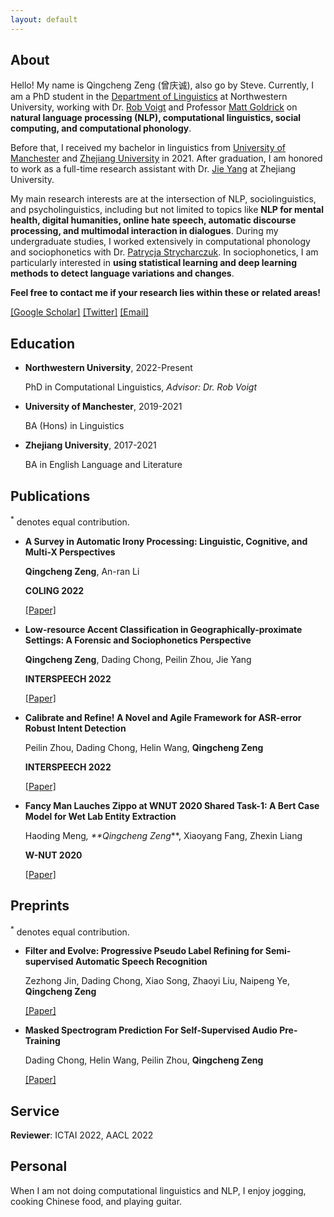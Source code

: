 ```yaml
---
layout: default
---
```



## About
Hello! My name is Qingcheng Zeng (曾庆诚), also go by Steve. Currently, I am a PhD student in the [Department of Linguistics](https://linguistics.northwestern.edu/) at Northwestern University, working with Dr. [Rob Voigt](https://faculty.wcas.northwestern.edu/robvoigt/) and Professor [Matt Goldrick](https://faculty.wcas.northwestern.edu/matt-goldrick/#!/) on **natural language processing (NLP), computational linguistics, social computing, and computational phonology**.

Before that, I received my bachelor in linguistics from [University of Manchester](https://www.alc.manchester.ac.uk/linguistics-and-english-language/) and [Zhejiang University](http://www.sis.zju.edu.cn/sisenglish/main.htm) in 2021. After graduation, I am honored to work as a full-time research assistant with Dr. [Jie Yang](https://ylab.top/jieyang/) at Zhejiang University.

My main research interests are at the intersection of NLP, sociolinguistics, and psycholinguistics, including but not limited to topics like **NLP for mental health, digital humanities, online hate speech, automatic discourse processing, and multimodal interaction in dialogues**. During my undergraduate studies, I worked extensively in computational phonology and sociophonetics with Dr. [Patrycja Strycharczuk](https://www.research.manchester.ac.uk/portal/patrycja.strycharczuk.html). In sociophonetics, I am particularly interested in **using statistical learning and deep learning methods to detect language variations and changes**.

**Feel free to contact me if your research lies within these or related areas!**

[[Google Scholar]](https://scholar.google.com/citations?user=i0K71KQAAAAJ&hl) [[Twitter]](https://twitter.com/SteveZeng7) [[Email]](mailto:qingchengzeng@outlook.com)

## Education
  
- **Northwestern University**, 2022-Present
  
  PhD in Computational Linguistics, *Advisor: Dr. Rob Voigt*
  
- **University of Manchester**, 2019-2021
    
  BA (Hons) in Linguistics
  
- **Zhejiang University**, 2017-2021
    
  BA in English Language and Literature
  

## Publications

<sup>*</sup> denotes equal contribution.
- **A Survey in Automatic Irony Processing: Linguistic, Cognitive, and Multi-X Perspectives**

  **Qingcheng Zeng**, An-ran Li
  
  **COLING 2022**
  
  [[Paper]](https://aclanthology.org/2022.coling-1.69.pdf)

- **Low-resource Accent Classification in Geographically-proximate Settings: A Forensic and Sociophonetics Perspective**

  **Qingcheng Zeng**, Dading Chong, Peilin Zhou, Jie Yang
  
  **INTERSPEECH 2022**
  
  [[Paper]](/personal_homepage_assets/papers/INTERSPEECH_2022.pdf)

- **Calibrate and Refine! A Novel and Agile Framework for ASR-error Robust Intent Detection**

  Peilin Zhou, Dading Chong, Helin Wang, **Qingcheng Zeng**
  
  **INTERSPEECH 2022**
  
  [[Paper]](/personal_homepage_assets/papers/2205.11008.pdf)
  
- **Fancy Man Lauches Zippo at WNUT 2020 Shared Task-1: A Bert Case Model for Wet Lab Entity Extraction**

  Haoding Meng<sup>*</sup>, **Qingcheng Zeng<sup>*</sup>**, Xiaoyang Fang, Zhexin Liang
  
  **W-NUT 2020**
  
  [[Paper]](/personal_homepage_assets/papers/2009.12997.11008.pdf)

## Preprints

<sup>*</sup> denotes equal contribution.

- **Filter and Evolve: Progressive Pseudo Label Refining for Semi-supervised Automatic Speech Recognition**
  
  Zezhong Jin, Dading Chong, Xiao Song, Zhaoyi Liu, Naipeng Ye, **Qingcheng Zeng**
  
  [[Paper]](https://arxiv.org/pdf/2210.16318.pdf)

- **Masked Spectrogram Prediction For Self-Supervised Audio Pre-Training**

  Dading Chong, Helin Wang, Peilin Zhou, **Qingcheng Zeng**
  
  [[Paper]](/personal_homepage_assets/papers/2204.12768.pdf)

## Service
**Reviewer**: ICTAI 2022, AACL 2022
  
## Personal
When I am not doing computational linguistics and NLP, I enjoy jogging, cooking Chinese food, and playing guitar.

